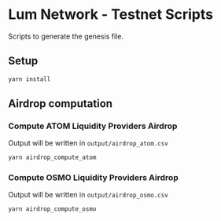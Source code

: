 # Lum Network - Testnet Scripts

Scripts to generate the genesis file.

## Setup
```sh
yarn install
```

## Airdrop computation

### Compute ATOM Liquidity Providers Airdrop
Output will be written in `output/airdrop_atom.csv`
```sh
yarn airdrop_compute_atom
```

### Compute OSMO Liquidity Providers Airdrop
Output will be written in `output/airdrop_osmo.csv`
```sh
yarn airdrop_compute_osmo
```
